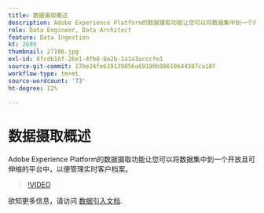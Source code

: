 ```yaml
---
title: 数据摄取概述
description: Adobe Experience Platform的数据摄取功能让您可以将数据集中到一个开放且可伸缩的平台中，以便管理统一的用户档案。
role: Data Engineer, Data Architect
feature: Data Ingestion
kt: 2699
thumbnail: 27106.jpg
exl-id: 8fcdb16f-26e1-4fb8-8e2b-1a1a3acccfe1
source-git-commit: 17be24fe619139056a69190b98610644387ca18f
workflow-type: tm+mt
source-wordcount: '73'
ht-degree: 12%

---
```


# 数据摄取概述

Adobe Experience Platform的数据摄取功能让您可以将数据集中到一个开放且可伸缩的平台中，以便管理实时客户档案。

>[!VIDEO](https://video.tv.adobe.com/v/27106?quality=12&learn=on)

欲知更多信息，请访问 [数据引入文档](https://experienceleague.adobe.com/docs/experience-platform/ingestion/home.html?lang=zh-Hans).
